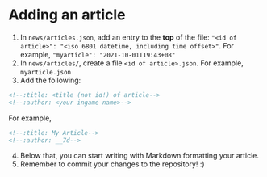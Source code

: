 # Adding an article

1. In `news/articles.json`, add an entry to the **top** of the file: `"<id of article>": "<iso 6801 datetime, including time offset>"`. For example, `"myarticle": "2021-10-01T19:43+08"`
2. In `news/articles/`, create a file `<id of article>.json`. For example, `myarticle.json`
3. Add the following:
```html
<!--:title: <title (not id!) of article-->
<!--:author: <your ingame name>-->
```
For example,
```html
<!--:title: My Article-->
<!--:author: __7d-->
```
4. Below that, you can start writing with Markdown formatting your article.
5. Remember to commit your changes to the repository! :)
